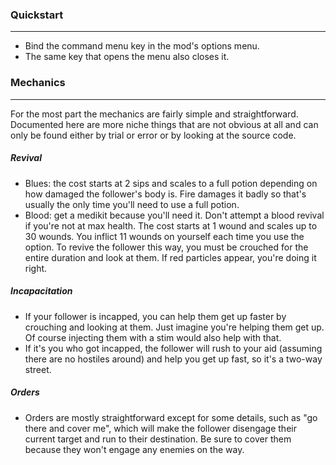 ### Quickstart
---
- Bind the command menu key in the mod's options menu.
- The same key that opens the menu also closes it.

### Mechanics
---
For the most part the mechanics are fairly simple and straightforward. Documented here are more niche things that are not obvious at all and can only be found either by trial or error or by looking at the source code.

##### Revival
- Blues: the cost starts at 2 sips and scales to a full potion depending on how damaged the follower's body is. Fire damages it badly so that's usually the only time you'll need to use a full potion.
- Blood: get a medikit because you'll need it. Don't attempt a blood revival if you're not at max health. The cost starts at 1 wound and scales up to 30 wounds. You inflict 11 wounds on yourself each time you use the option. To revive the follower this way, you must be crouched for the entire duration and look at them. If red particles appear, you're doing it right.

##### Incapacitation
- If your follower is incapped, you can help them get up faster by crouching and looking at them. Just imagine you're helping them get up. Of course injecting them with a stim would also help with that.
- If it's you who got incapped, the follower will rush to your aid (assuming there are no hostiles around) and help you get up fast, so it's a two-way street.

##### Orders
- Orders are mostly straightforward except for some details, such as "go there and cover me", which will make the follower disengage their current target and run to their destination. Be sure to cover them because they won't engage any enemies on the way.